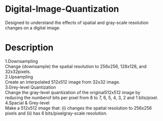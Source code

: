 # Digital-Image-Quantization
Designed to understand the effects of spatial and gray-scale resolution changes on a digital image.

# Description
1.Downsampling\
Change (downsample) the spatial resolution to 256x256, 128x128, and 32x32pixels.\
2.Upsampling\
Create an interpolated 512x512 image from 32x32 image.\
3.Grey-level Quantization\
Change the gray-level quantization of the original512x512 image by reducing the numberof bits per pixel from 8 to 7, 6, 5, 4, 3, 2 and 1 bits/pixel.\
4.Spacial & Grey-level\
Make a 512x512 image that: (i) changes the spatial resolution to 256x256 pixels and (ii) has 6 bits/pixelgray-scale resolution. 
